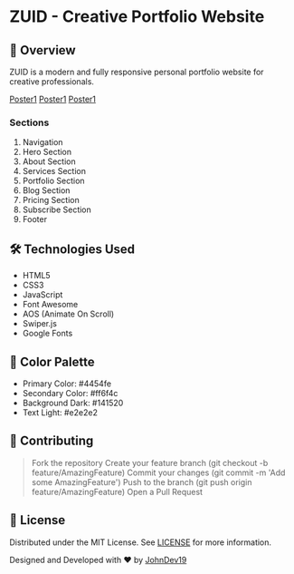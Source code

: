 # ZUID - Creative Portfolio Website

## 🌟 Overview
ZUID is a modern and fully responsive personal portfolio website for creative professionals.

[Poster1](poster1.jpg)
[Poster1](poster2.jpg)
[Poster1](poster3.jpg)

### Sections
1. Navigation
2. Hero Section
3. About Section
4. Services Section
5. Portfolio Section
6. Blog Section
7. Pricing Section
8. Subscribe Section
9. Footer

## 🛠 Technologies Used
- HTML5
- CSS3
- JavaScript
- Font Awesome
- AOS (Animate On Scroll)
- Swiper.js
- Google Fonts

## 🌈 Color Palette
- Primary Color: #4454fe
- Secondary Color: #ff6f4c
- Background Dark: #141520
- Text Light: #e2e2e2

## 🤝 Contributing
> Fork the repository
> Create your feature branch (git checkout -b feature/AmazingFeature)
> Commit your changes (git commit -m 'Add some AmazingFeature')
> Push to the branch (git push origin feature/AmazingFeature)
> Open a Pull Request

## 📄 License
Distributed under the MIT License. See [LICENSE](LICENSE) for more information.

Designed and Developed with ❤️ by [JohnDev19](https://www.facebook.com/profile.php?id=61551205372198)
